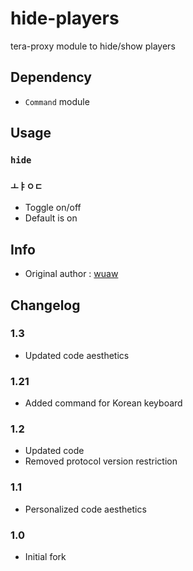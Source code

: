 # hide-players
tera-proxy module to hide/show players

## Dependency
- `Command` module

## Usage
### `hide`
### `ㅗㅑㅇㄷ`
- Toggle on/off
- Default is on

## Info
- Original author : [wuaw](https://github.com/wuaw)

## Changelog
### 1.3
- Updated code aesthetics
### 1.21
- Added command for Korean keyboard
### 1.2
- Updated code
- Removed protocol version restriction
### 1.1
- Personalized code aesthetics
### 1.0
- Initial fork
